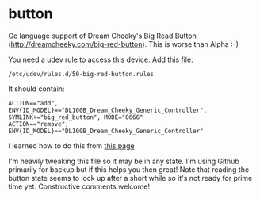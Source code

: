 button
======

Go language support of Dream Cheeky's Big Read Button (http://dreamcheeky.com/big-red-button).  This is worse than Alpha :-)

You need a udev rule to access this device.  Add this file:
```
/etc/udev/rules.d/50-big-red-button.rules
```

It should contain:
```
ACTION=="add", ENV{ID_MODEL}=="DL100B_Dream_Cheeky_Generic_Controller", SYMLINK+="big_red_button", MODE="0666"
ACTION=="remove", ENV{ID_MODEL}=="DL100B_Dream_Cheeky_Generic_Controller"
```

I learned how to do this from [this page](http://blog.opensensors.io/blog/2013/11/25/the-big-red-button/)

I'm heavily tweaking this file so it may be in any state.  I'm using Github primarily for backup but if this helps you then great!  Note that reading the button state seems to lock up after a short while so it's not ready for prime time yet.  Constructive comments welcome!


